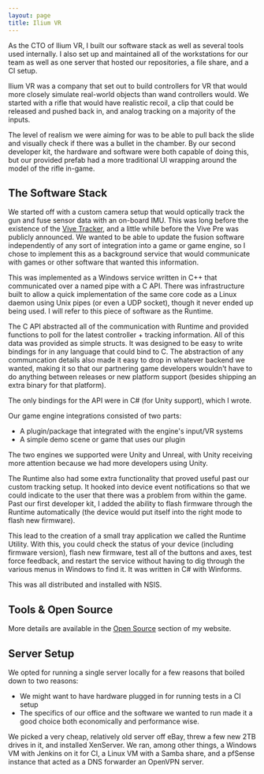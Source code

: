 ```yaml
---
layout: page
title: Ilium VR
---
```


As the CTO of Ilium VR, I built our software stack as well as several tools
used internally. I also set up and maintained all of the workstations for our
team as well as one server that hosted our repositories, a file share, and a
CI setup.

Ilium VR was a company that set out to build controllers for VR that would
more closely simulate real-world objects than wand controllers would. We
started with a rifle that would have realistic recoil, a clip that could be
released and pushed back in, and analog tracking on a majority of the inputs.

The level of realism we were aiming for was to be able to pull back the slide
and visually check if there was a bullet in the chamber. By our second
developer kit, the hardware and software were both capable of doing this, but
our provided prefab had a more traditional UI wrapping around the model of the
rifle in-game.

## The Software Stack

We started off with a custom camera setup that would optically track the gun
and fuse sensor data with an on-board IMU. This was long before the existence
of the [Vive Tracker](https://www.vive.com/us/vive-tracker/), and a little
while before the Vive Pre was publicly announced. We wanted to be able to
update the fusion software independently of any sort of integration into a
game or game engine, so I chose to implement this as a background service that
would communicate with games or other software that wanted this information.

This was implemented as a Windows service written in C++ that communicated
over a named pipe with a C API. There was infrastructure built to allow a
quick implementation of the same core code as a Linux daemon using Unix
pipes (or even a UDP socket), though it never ended up being used. I will
refer to this piece of software as the Runtime.

The C API abstracted all of the communication with Runtime and provided
functions to poll for the latest controller + tracking information. All of
this data was provided as simple structs. It was designed to be easy to write
bindings for in any language that could bind to C. The abstraction of any
communcation details also made it easy to drop in whatever backend we wanted,
making it so that our partnering game developers wouldn't have to do anything
between releases or new platform support (besides shipping an extra binary for
that platform).

The only bindings for the API were in C# (for Unity support), which I wrote.

Our game engine integrations consisted of two parts:

 - A plugin/package that integrated with the engine's input/VR systems
 - A simple demo scene or game that uses our plugin

The two engines we supported were Unity and Unreal, with Unity receiving more
attention because we had more developers using Unity.

The Runtime also had some extra functionality that proved useful past our
custom tracking setup. It hooked into device event notifications so that we
could indicate to the user that there was a problem from within the game. Past
our first developer kit, I added the ability to flash firmware through the
Runtime automatically (the device would put itself into the right mode to
flash new firmware).

This lead to the creation of a small tray application we called the Runtime
Utility. With this, you could check the status of your device (including
firmware version), flash new firmware, test all of the buttons and axes,
test force feedback, and restart the service without having to dig through
the various menus in Windows to find it. It was written in C# with Winforms.

This was all distributed and installed with NSIS.

## Tools & Open Source

More details are available in the [Open Source](/software/open-source/)
section of my website.

## Server Setup

We opted for running a single server locally for a few reasons that boiled
down to two reasons:

 - We might want to have hardware plugged in for running tests in a CI setup
 - The specifics of our office and the software we wanted to run made it a
   good choice both economically and performance wise.

We picked a very cheap, relatively old server off eBay, threw a few new 2TB
drives in it, and installed XenServer. We ran, among other things, a Windows
VM with Jenkins on it for CI, a Linux VM with a Samba share, and a pfSense
instance that acted as a DNS forwarder an OpenVPN server.
